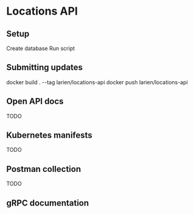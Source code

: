 # Locations API

## Setup

Create database
Run script

## Submitting updates

docker build . --tag larien/locations-api
docker push larien/locations-api

## Open API docs

TODO

## Kubernetes manifests

TODO

## Postman collection

TODO

## gRPC documentation